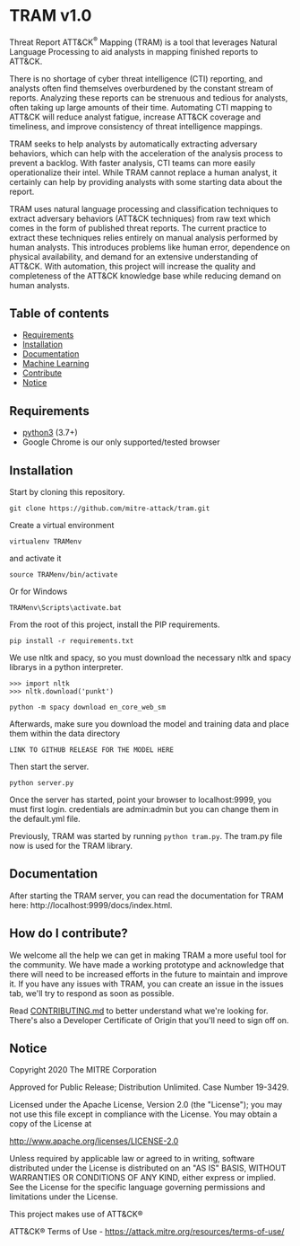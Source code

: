 # TRAM v1.0

Threat Report ATT&CK<sup>®</sup> Mapping (TRAM) is a tool that leverages Natural Language Processing to aid analysts in mapping finished reports to ATT&CK. 

There is no shortage of cyber threat intelligence (CTI) reporting, and analysts often find themselves overburdened by the constant stream of reports. Analyzing
these reports can be strenuous and tedious for analysts, often taking up large amounts of their time. Automating CTI mapping to ATT&CK will reduce analyst fatigue,
increase ATT&CK coverage and timeliness, and improve consistency of threat intelligence mappings. 

TRAM seeks to help analysts by automatically extracting adversary behaviors, which can help with the acceleration of the analysis process to prevent a backlog. 
With faster analysis, CTI teams can more easily operationalize their intel. While TRAM cannot replace a human analyst, it certainly can help by providing analysts
with some starting data about the report.

TRAM uses natural language processing and classification techniques to extract adversary behaviors (ATT&CK techniques) from raw text which comes in the form of 
published threat reports. The current practice to extract these techniques relies entirely on manual analysis performed by human analysts. This introduces problems
like human error, dependence on physical availability, and demand for an extensive understanding of ATT&CK. With automation, this project will increase the quality
and completeness of the ATT&CK knowledge base while reducing demand on human analysts. 

## Table of contents
* [Requirements](#requirements)
* [Installation](#installation)
* [Documentation](#documentation)
* [Machine Learning](ML.md)
* [Contribute](#how-do-i-contribute)
* [Notice](#notice)


## Requirements
- [python3](https://www.python.org/) (3.7+)
- Google Chrome is our only supported/tested browser

## Installation
Start by cloning this repository.
```
git clone https://github.com/mitre-attack/tram.git
```
Create a virtual environment
```
virtualenv TRAMenv
```
and activate it
```
source TRAMenv/bin/activate
```
Or for Windows
```
TRAMenv\Scripts\activate.bat
```
From the root of this project, install the PIP requirements.
```
pip install -r requirements.txt
```

We use nltk and spacy, so you must download the necessary nltk and spacy librarys in a python interpreter.
```
>>> import nltk
>>> nltk.download('punkt')
```
```
python -m spacy download en_core_web_sm
```

Afterwards, make sure you download the model and training data and place them within the data directory
```
LINK TO GITHUB RELEASE FOR THE MODEL HERE
```

Then start the server.
```
python server.py
```
Once the server has started, point your browser to localhost:9999, you must first login. credentials are admin:admin but you can
change them in the default.yml file.

Previously, TRAM was started by running `python tram.py`. The tram.py file now is used for the TRAM library.

## Documentation

After starting the TRAM server, you can read the documentation for TRAM here: http://localhost:9999/docs/index.html.

## How do I contribute?

We welcome all the help we can get in making TRAM a more useful tool for the community. 
We have made a working prototype and acknowledge that there will need to be increased efforts in the future to maintain 
and improve it.
If you have any issues with TRAM, you can create an issue in the issues tab, we'll try to respond as soon as possible.

Read [CONTRIBUTING.md](CONTRIBUTING.md) to better understand what we're looking for. 
There's also a Developer Certificate of Origin that you'll need to sign off on.
​
## Notice

Copyright 2020 The MITRE Corporation

Approved for Public Release; Distribution Unlimited. Case Number 19-3429.

Licensed under the Apache License, Version 2.0 (the "License");
you may not use this file except in compliance with the License.
You may obtain a copy of the License at

   http://www.apache.org/licenses/LICENSE-2.0
   
Unless required by applicable law or agreed to in writing, software
distributed under the License is distributed on an "AS IS" BASIS,
WITHOUT WARRANTIES OR CONDITIONS OF ANY KIND, either express or implied.
See the License for the specific language governing permissions and
limitations under the License.

This project makes use of ATT&CK®

ATT&CK® Terms of Use - https://attack.mitre.org/resources/terms-of-use/